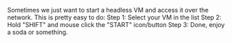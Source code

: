 Sometimes we just want to start a headless VM and access it over the network. This is pretty easy to do:
Step 1: Select your VM in the list
Step 2: Hold "SHIFT" and mouse click the "START" icon/button
Step 3: Done, enjoy a soda or something.
